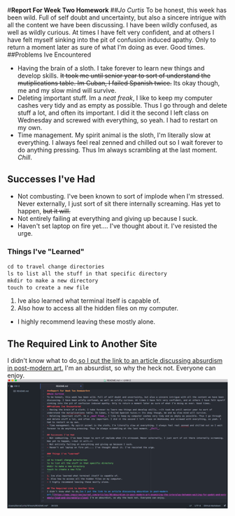 #**Report For Week Two Homework**
##*Jo Curtis*
To be honest, this week has been wild. Full of self doubt and uncertainty, but also a sincere intrigue with all the content we have been discussing. I have been wildly confused, as well as wildly curious. At times I have felt very confident, and at others I have felt myself sinking into the pit of confusion induced apathy. Only to return a moment later as sure of what I'm doing as ever. Good times.
##Problems Ive Encountered
- Having the brain of a sloth. I take forever to learn new things and develop skills. ~~It took me until senior year to sort of understand the mutiplications table. Im Cuban, I failed Spanish twice.~~ Its okay though, me and my slow mind will survive.
- Deleting important stuff. Im a _neat freak_, I like to keep my computer cashes very tidy and as empty as possible. Thus I go through and delete stuff a lot, and often its important. I did it the second I left class on Wednesday and screwed with everything, so yeah. I had to restart on my own.
- Time management. My spirit animal is the sloth, I'm literally slow at everything. I always feel real zenned and chilled out so I wait forever to do anything pressing. Thus Im always scrambling at the last moment. _Chill_.

## Successes I've Had
- Not combusting. I've been known to sort of implode when I'm stressed. Never externally, I just sort of sit there internally screaming. Has yet to happen, ~~but it will.~~
- Not entirely failing at everything and giving up because I suck.
- Haven't set laptop on fire yet.... I've thought about it. I've resisted the urge.

### Things I've "Learned"
```
cd to travel change directories
ls to list all the stuff in that specific directory
mkdir to make a new directory
touch to create a new file
```
1. Ive also learned what terminal itself is capable of.
2. Also how to access all the hidden files on my computer.
- I highly recommend leaving these mostly alone.

## The Required Link to Another Site
I didn't know what to do,[so I put the link to an article discussing absurdism in post-modern art.](https://www.inquiriesjournal.com/articles/36/absurdism-in-post-modern-art-examining-the-interplay-between-waiting-for-godot-and-extremely-loud-and-incredibly-close) I'm an absurdist, so why the heck not. Everyone can enjoy.
![Image of my editor](ScreenShot.png)
